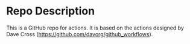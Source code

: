 # Repo Description

This is a GitHub repo for actions.  It is based on the actions designed
by Dave Cross (https://github.com/davorg/github_workflows).

